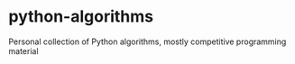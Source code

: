 # python-algorithms
Personal collection of Python algorithms, mostly competitive programming material
